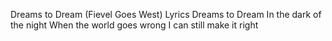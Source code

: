 Dreams to Dream (Fievel Goes West) Lyrics
Dreams to Dream
In the dark of the night
When the world goes wrong
I can still make it right